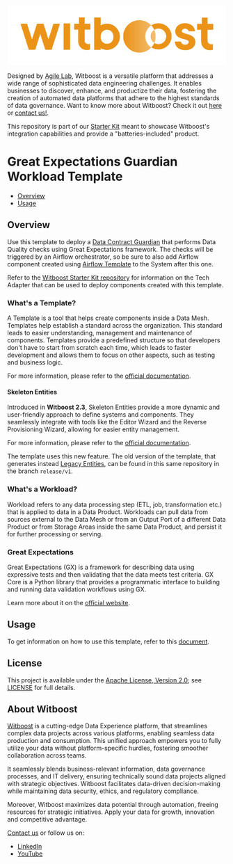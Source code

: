 <p align="center">
    <a href="https://www.witboost.com/">
        <img src="docs/img/witboost_logo.svg" alt="witboost" width=600 >
    </a>
</p>

Designed by [Agile Lab](https://www.agilelab.it/), Witboost is a versatile platform that addresses a wide range of sophisticated data engineering challenges. It enables businesses to discover, enhance, and productize their data, fostering the creation of automated data platforms that adhere to the highest standards of data governance. Want to know more about Witboost? Check it out [here](https://www.witboost.com/) or [contact us!](https://witboost.com/contact-us).

This repository is part of our [Starter Kit](https://github.com/agile-lab-dev/witboost-starter-kit) meant to showcase Witboost's integration capabilities and provide a "batteries-included" product.

# Great Expectations Guardian Workload Template

- [Overview](#overview)
- [Usage](#usage)

## Overview

Use this template to deploy a [Data Contract Guardian](https://docs.witboost.com/docs/p1_user/p12_data_contracts/p12_1_overview#data-contract-guardians) that performs Data Quality checks using Great Expectations framework. The checks will be triggered by an Airflow orchestrator, so be sure to also add Airflow component created using [Airflow Template](https://github.com/agile-lab-dev/witboost-mwaa-workload-template) to the System after this one.

Refer to the [Witboost Starter Kit repository](https://github.com/agile-lab-dev/witboost-starter-kit) for information on the Tech Adapter that can be used to deploy components created with this template.

### What's a Template?

A Template is a tool that helps create components inside a Data Mesh. Templates help establish a standard across the organization. This standard leads to easier understanding, management and maintenance of components. Templates provide a predefined structure so that developers don't have to start from scratch each time, which leads to faster development and allows them to focus on other aspects, such as testing and business logic.

For more information, please refer to the [official documentation](https://docs.witboost.agilelab.it/docs/p1_user/p6_advanced/p6_1_templates/#getting-started).

#### Skeleton Entities

Introduced in **Witboost 2.3**, Skeleton Entities provide a more dynamic and user-friendly approach to define systems and components. They seamlessly integrate with tools like the Editor Wizard and the Reverse Provisioning Wizard, allowing for easier entity management.

For more information, please refer to the [official documentation](https://docs.witboost.com/docs/p3_tech/p12_catalog/p12_2_skeleton_entities).

The template uses this new feature. The old version of the template, that generates instead [Legacy Entities](https://docs.witboost.com/docs/p3_tech/p12_catalog/p12_2_skeleton_entities/#skeleton-vs-legacy-entities), can be found in this same repository in the branch `release/v1`.

### What's a Workload?

Workload refers to any data processing step (ETL, job, transformation etc.) that is applied to data in a Data Product. Workloads can pull data from sources external to the Data Mesh or from an Output Port of a different Data Product or from Storage Areas inside the same Data Product, and persist it for further processing or serving.

### Great Expectations

Great Expectations (GX) is a framework for describing data using expressive tests and then validating that the data meets test criteria. GX Core is a Python library that provides a programmatic interface to building and running data validation workflows using GX.

Learn more about it on the [official website](https://docs.greatexpectations.io/docs/core/introduction/).

## Usage

To get information on how to use this template, refer to this [document](./docs/index.md).

## License

This project is available under the [Apache License, Version 2.0](https://opensource.org/licenses/Apache-2.0); see [LICENSE](LICENSE) for full details.

## About Witboost

[Witboost](https://witboost.com/) is a cutting-edge Data Experience platform, that streamlines complex data projects across various platforms, enabling seamless data production and consumption. This unified approach empowers you to fully utilize your data without platform-specific hurdles, fostering smoother collaboration across teams.

It seamlessly blends business-relevant information, data governance processes, and IT delivery, ensuring technically sound data projects aligned with strategic objectives. Witboost facilitates data-driven decision-making while maintaining data security, ethics, and regulatory compliance.

Moreover, Witboost maximizes data potential through automation, freeing resources for strategic initiatives. Apply your data for growth, innovation and competitive advantage.

[Contact us](https://witboost.com/contact-us) or follow us on:

- [LinkedIn](https://www.linkedin.com/showcase/witboost/)
- [YouTube](https://www.youtube.com/@witboost-platform)
